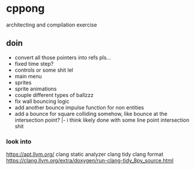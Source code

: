 # cppong

architecting and compilation exercise

## doin

<!-- - entity collisions triggered efficiently -->

- convert all those pointers into refs pls...
- fixed time step?
- controls or some shit lel
- main menu
- sprites
- sprite animations
- couple different types of ballzzz
- fix wall bouncing logic
- add another bounce impulse function for non entities
- add a bounce for square colliding somehow, like bounce at the intersection point?
  |- i think likely done with some line point intersection shit

### look into

https://apt.llvm.org/
clang static analyzer
clang tidy
clang format
https://clang.llvm.org/extra/doxygen/run-clang-tidy_8py_source.html
